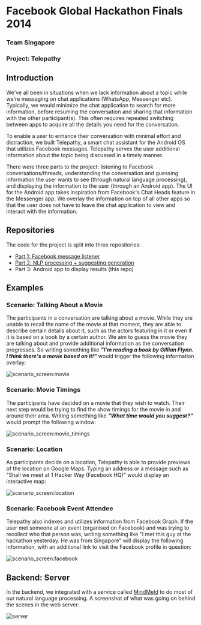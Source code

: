 # Facebook Global Hackathon Finals 2014
### Team Singapore
### Project: Telepathy

## Introduction
We've all been in situations when we lack information about a topic while we're messaging on chat applications (WhatsApp, Messenger etc). Typically, we would minimize the chat application to search for more information, before resuming the conversation and sharing that information with the other participant(s). This often requires repeated switching between apps to acquire all the details you need for the conversation.

To enable a user to enhance their conversation with minimal effort and distraction, we built Telepathy, a smart chat assistant for the Android OS that utilizes Facebook messages. Telepathy serves the user additional information about the topic being discussed in a timely manner.

There were three parts to the project: listening to Facebook conversations/threads, understanding the conversation and guessing information the user wants to see (through natural language processing), and displaying the information to the user (through an Android app). The UI for the Android app takes inspiration from Facebook's Chat Heads feature in the Messenger app. We overlay the information on top of all other apps so that the user does not have to leave the chat application to view and interact with the information.

## Repositories
The code for the project is split into three repositories:
- [Part 1: Facebook message listener](https://www.github.com/abhilashmurthy/chat-consumer)
- [Part 2: NLP processing + suggesting generation](https://www.github.com/xumx/telepathy)
- Part 3: Android app to display results (this repo)

## Examples
### Scenario: Talking About a Movie
The participants in a conversation are talking about a movie. While they are unable to recall the name of the movie at that moment, they are able to describe certain details about it, such as the actors featuring in it or even if it is based on a book by a certain author. We aim to guess the movie they are talking about and provide additional information as the conversation progresses. So writing something like ***"I'm reading a book by Gillian Flynn. I think there's a movie based on it!"*** would trigger the following information overlay:

![scenario_screen:movie](https://raw.githubusercontent.com/sureshs592/fb-finals-team-sg-android/master/readme%20screens/2014-11-14%2022.23.03.png)

### Scenario: Movie Timings
The participants have decided on a movie that they wish to watch. Their next
step would be trying to find the show timings for the movie in and around
their area. Writing something like ***"What time would you suggest?"*** would prompt the following window:

![scenario_screen:movie_timings](https://raw.githubusercontent.com/sureshs592/fb-finals-team-sg-android/master/readme%20screens/2014-11-18%2005.33.02.png)

### Scenario: Location
As participants decide on a location, Telepathy is able to provide previews of the location on Google Maps. Typing an address or a message such as "Shall we meet at 1 Hacker Way (Facebook HQ)" would display an interactive map:

![scenario_screen:location](https://raw.githubusercontent.com/sureshs592/fb-finals-team-sg-android/master/readme%20screens/2014-11-18%2005.40.46.png)

### Scenario: Facebook Event Attendee
Telepathy also indexes and utilizes information from Facebook Graph. If the user met someone at an event (organised on Facebook) and was trying to recollect who that person was, writing something like "I met this guy at the hackathon yesterday. He was from Singapore" will display the following information, with an additional link to visit the Facebook profile in question:

![scenario_screen:facebook](https://raw.githubusercontent.com/sureshs592/fb-finals-team-sg-android/master/readme%20screens/2014-11-18%2005.51.20.png)

## Backend: Server
In the backend, we integrated with a service called [MindMeld](https://developer.expectlabs.com/) to do most of our natural language processing. A screenshot of what was going on behind the scenes in the web server:

![server](https://raw.githubusercontent.com/sureshs592/fb-finals-team-sg-android/master/readme%20screens/server.jpg)